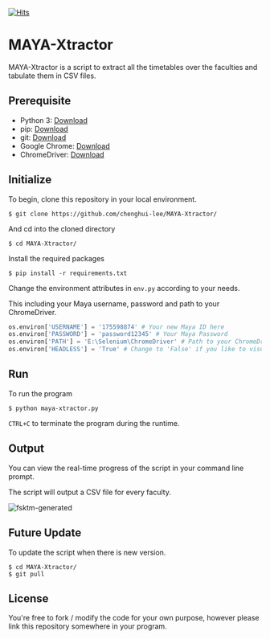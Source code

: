 [![Hits](https://hits.seeyoufarm.com/api/count/incr/badge.svg?url=https%3A%2F%2Fgithub.com%2Fchenghui-lee%2FMAYA-Xtractor&count_bg=%2379C83D&title_bg=%23555555&icon=&icon_color=%23E7E7E7&title=hits&edge_flat=false)](https://hits.seeyoufarm.com)

# MAYA-Xtractor
MAYA-Xtractor is a script to extract all the timetables over the faculties and tabulate them in CSV files.

## Prerequisite
- Python 3: [Download](https://www.python.org/downloads/)
- pip: [Download](https://pip.pypa.io/en/stable/installing/)
- git: [Download](https://git-scm.com/download/)
- Google Chrome: [Download](https://www.google.com/chrome/)
- ChromeDriver: [Download](https://chromedriver.chromium.org/downloads)

## Initialize
To begin, clone this repository in your local environment.

```$ git clone https://github.com/chenghui-lee/MAYA-Xtractor/```

And cd into the cloned directory

```$ cd MAYA-Xtractor/```

Install the required packages

```$ pip install -r requirements.txt```

Change the environment attributes in ```env.py``` according to your needs.

This including your Maya username, password and path to your ChromeDriver.

```python
os.environ['USERNAME'] = '175598874' # Your new Maya ID here
os.environ['PASSWORD'] = 'password12345' # Your Maya Password
os.environ['PATH'] = 'E:\Selenium\ChromeDriver' # Path to your ChromeDriver
os.environ['HEADLESS'] = 'True' # Change to 'False' if you like to visualise it
```

## Run
To run the program

```$ python maya-xtractor.py```

```CTRL+C``` to terminate the program during the runtime.

## Output
You can view the real-time progress of the script in your command line prompt.

The script will output a CSV file for every faculty.

![fsktm-generated](https://i.imgur.com/26NenwJ.png)

## Future Update
To update the script when there is new version.
```
$ cd MAYA-Xtractor/
$ git pull
```

## License
You're free to fork / modify the code for your own purpose, however please link this repository somewhere in your program.

